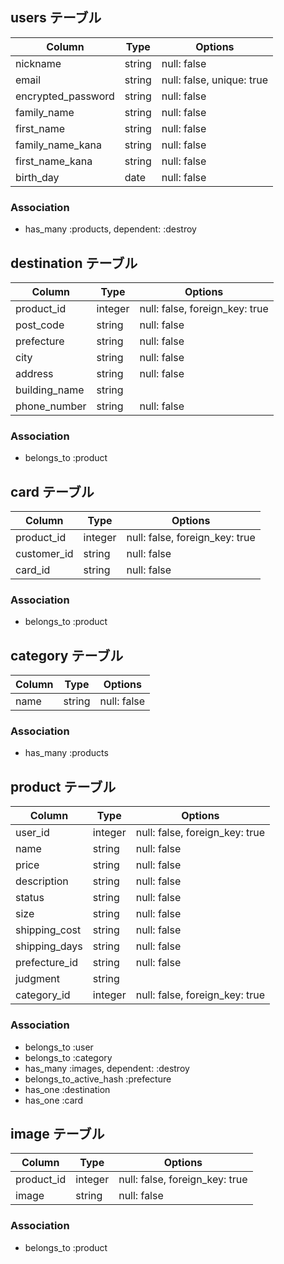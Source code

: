 ## users テーブル

| Column             | Type   | Options     |
| ------------------ | ------ | ----------- |
| nickname           | string | null: false |
| email              | string | null: false, unique: true |
| encrypted_password | string | null: false |
| family_name        | string | null: false |
| first_name         | string | null: false |
| family_name_kana   | string | null: false |
| first_name_kana    | string | null: false |
| birth_day          | date   | null: false |

### Association

- has_many :products, dependent: :destroy


## destination テーブル

| Column             | Type       | Options     |
| ------------------ | ---------- | ----------- |
| product_id         | integer    | null: false, foreign_key: true |
| post_code          | string | null: false |
| prefecture         | string | null: false |
| city               | string | null: false |
| address            | string | null: false |
| building_name      | string | 
| phone_number       | string | null: false |
### Association

- belongs_to :product

## card テーブル

| Column             | Type       | Options     |
| ------------------ | ---------- | ----------- |
| product_id            | integer    | null: false, foreign_key: true |
| customer_id        | string | null: false |
| card_id            | string | null: false |

### Association

- belongs_to :product
     
## category テーブル

| Column             | Type       | Options     |
| ------------------ | ---------- | ----------- |
| name               | string | null: false |


### Association

- has_many :products

## product テーブル

| Column             | Type       | Options     |
| ------------------ | ---------- | ----------- |
| user_id            | integer    | null: false, foreign_key: true |
| name               | string | null: false |
| price              | string | null: false |
| description        | string | null: false |
| status             | string | null: false |
| size               | string | null: false |
| shipping_cost      | string | null: false |
| shipping_days      | string | null: false |
| prefecture_id      | string | null: false |
| judgment           | string |  
| category_id        | integer | null: false, foreign_key: true |


### Association

- belongs_to :user 
- belongs_to :category 
- has_many :images, dependent: :destroy
- belongs_to_active_hash :prefecture
- has_one :destination
- has_one :card

## image テーブル

| Column             | Type       | Options     |
| ------------------ | ---------- | ----------- |
| product_id         | integer    | null: false, foreign_key: true |
| image              | string | null: false |

### Association
- belongs_to :product 



